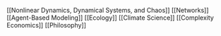 [[Nonlinear Dynamics, Dynamical Systems, and Chaos]]
[[Networks]]
[[Agent-Based Modeling]]
[[Ecology]]
[[Climate Science]]
[[Complexity Economics]]
[[Philosophy]]